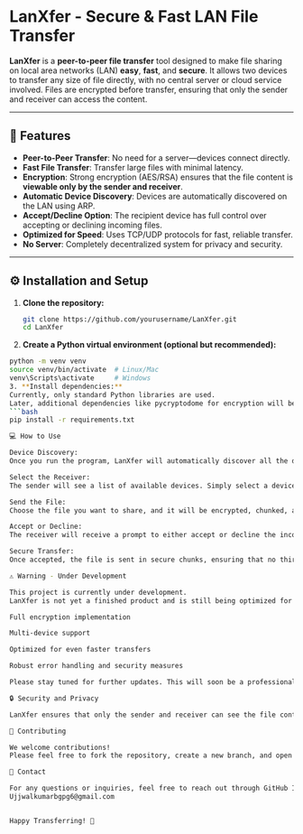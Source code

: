 # LanXfer - Secure & Fast LAN File Transfer

**LanXfer** is a **peer-to-peer file transfer** tool designed to make file sharing on local area networks (LAN) **easy**, **fast**, and **secure**. It allows two devices to transfer any size of file directly, with no central server or cloud service involved. Files are encrypted before transfer, ensuring that only the sender and receiver can access the content.

---

## 🚀 **Features**
- **Peer-to-Peer Transfer**: No need for a server—devices connect directly.
- **Fast File Transfer**: Transfer large files with minimal latency.
- **Encryption**: Strong encryption (AES/RSA) ensures that the file content is **viewable only by the sender and receiver**.
- **Automatic Device Discovery**: Devices are automatically discovered on the LAN using ARP.
- **Accept/Decline Option**: The recipient device has full control over accepting or declining incoming files.
- **Optimized for Speed**: Uses TCP/UDP protocols for fast, reliable transfer.
- **No Server**: Completely decentralized system for privacy and security.

---

## ⚙️ **Installation and Setup**

1. **Clone the repository:**
   ```bash
   git clone https://github.com/yourusername/LanXfer.git
   cd LanXfer
2. **Create a Python virtual environment (optional but recommended):**
  ```bash
  python -m venv venv
  source venv/bin/activate  # Linux/Mac
  venv\Scripts\activate     # Windows
3. **Install dependencies:**
  Currently, only standard Python libraries are used.
  Later, additional dependencies like pycryptodome for encryption will be added.
  ```bash
  pip install -r requirements.txt

💻 How to Use

Device Discovery:
Once you run the program, LanXfer will automatically discover all the devices in the same LAN using ARP.

Select the Receiver:
The sender will see a list of available devices. Simply select a device to initiate file sharing.

Send the File:
Choose the file you want to share, and it will be encrypted, chunked, and sent directly to the receiver.

Accept or Decline:
The receiver will receive a prompt to either accept or decline the incoming file transfer.

Secure Transfer:
Once accepted, the file is sent in secure chunks, ensuring that no third party can view the contents. Once complete, the receiver can decrypt and access the file.

⚠️ Warning - Under Development

This project is currently under development.
LanXfer is not yet a finished product and is still being optimized for reliable file transfer. It is a proof of concept and will soon be enhanced with additional features like:

Full encryption implementation

Multi-device support

Optimized for even faster transfers

Robust error handling and security measures

Please stay tuned for further updates. This will soon be a professional-level service for secure LAN file transfers.

🔒 Security and Privacy

LanXfer ensures that only the sender and receiver can see the file contents. Encryption is implemented using AES for file encryption and RSA for secure key exchange. We are committed to ensuring your files are safe from unauthorized access.

🤝 Contributing

We welcome contributions!
Please feel free to fork the repository, create a new branch, and open a pull request. If you encounter any issues or have suggestions for improvements, open an issue or contact us directly.

💬 Contact

For any questions or inquiries, feel free to reach out through GitHub Issues or email:
Ujjwalkumarbgpg6@gmail.com


Happy Transferring! 🚀

